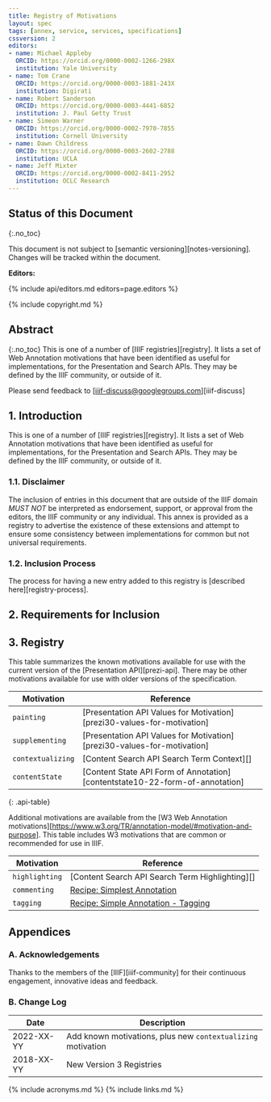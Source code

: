 ```yaml
---
title: Registry of Motivations
layout: spec
tags: [annex, service, services, specifications]
cssversion: 2
editors:
- name: Michael Appleby
  ORCID: https://orcid.org/0000-0002-1266-298X
  institution: Yale University
- name: Tom Crane
  ORCID: https://orcid.org/0000-0003-1881-243X
  institution: Digirati
- name: Robert Sanderson
  ORCID: https://orcid.org/0000-0003-4441-6852
  institution: J. Paul Getty Trust
- name: Simeon Warner
  ORCID: https://orcid.org/0000-0002-7970-7855
  institution: Cornell University
- name: Dawn Childress
  ORCID: https://orcid.org/0000-0003-2602-2788
  institution: UCLA
- name: Jeff Mixter
  ORCID: https://orcid.org/0000-0002-8411-2952
  institution: OCLC Research
---
```


## Status of this Document
{:.no_toc}

This document is not subject to [semantic versioning][notes-versioning].
Changes will be tracked within the document.

**Editors:**

{% include api/editors.md editors=page.editors %}

{% include copyright.md %}

## Abstract
{:.no_toc}
This is one of a number of [IIIF registries][registry]. It lists a set of Web Annotation motivations that have been identified as useful for implementations, for the Presentation and Search APIs.  They may be defined by the IIIF community, or outside of it.

Please send feedback to [iiif-discuss@googlegroups.com][iiif-discuss]


## 1. Introduction

This is one of a number of [IIIF registries][registry]. It lists a set of Web Annotation motivations that have been identified as useful for implementations, for the Presentation and Search APIs.  They may be defined by the IIIF community, or outside of it.

### 1.1. Disclaimer

The inclusion of entries in this document that are outside of the IIIF domain _MUST NOT_ be interpreted as endorsement, support, or approval from the editors, the IIIF community or any individual. This annex is provided as a registry to advertise the existence of these extensions and attempt to ensure some consistency between implementations for common but not universal requirements.

### 1.2. Inclusion Process

The process for having a new entry added to this registry is [described here][registry-process].

## 2. Requirements for Inclusion

## 3. Registry

This table summarizes the known motivations available for use with the current version of the [Presentation API][prezi-api]. There may be other motivations available for use with older versions of the specification.

| Motivation    | Reference |
|--------------------|------|
| `painting`	| [Presentation API Values for Motivation][prezi30-values-for-motivation] |
| `supplementing` | [Presentation API Values for Motivation][prezi30-values-for-motivation] |
| `contextualizing` | [Content Search API Search Term Context][] |
| `contentState` | [Content State API Form of Annotation][contentstate10-22-form-of-annotation] |
{: .api-table}

Additional motivations are available from the [W3 Web Annotation motivations][https://www.w3.org/TR/annotation-model/#motivation-and-purpose]. This table includes W3 motivations that are common or recommended for use in IIIF.

| Motivation    | Reference |
|--------------------|------|
| `highlighting` | [Content Search API Search Term Highlighting][] |
| `commenting`	| [Recipe: Simplest Annotation](https://iiif.io/api/cookbook/recipe/0266-full-canvas-annotation/) |
| `tagging`	| [Recipe: Simple Annotation - Tagging](https://iiif.io/api/cookbook/recipe/0021-tagging/) |

## Appendices

### A. Acknowledgements

Thanks to the members of the [IIIF][iiif-community] for their continuous engagement, innovative ideas and feedback.

### B. Change Log

| Date       | Description                                        |
| ---------- | -------------------------------------------------- |
| 2022-XX-YY | Add known motivations, plus new `contextualizing` motivation |
| 2018-XX-YY | New Version 3 Registries                           |

{% include acronyms.md %}
{% include links.md %}
